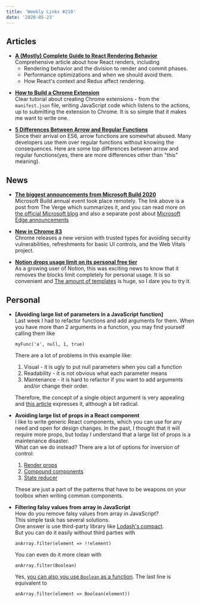 ```yaml
---
title: 'Weekly Links #210'
date: '2020-05-23'
---
```


## Articles

- **[A (Mostly) Complete Guide to React Rendering Behavior](https://blog.isquaredsoftware.com/2020/05/blogged-answers-a-mostly-complete-guide-to-react-rendering-behavior/)**  
  Comprehensive article about how React renders, including
  - Rendering behavior and the division to render and commit phases.
  - Performance optimizations and when we should avoid them.
  - How React's context and Redux affect rendering.

* **[How to Build a Chrome Extension](https://css-tricks.com/how-to-build-a-chrome-extension/)**  
  Clear tutorial about creating Chrome extensions - from the `manifest.json` file, writing JavaScript code which listens to the actions, up to submitting the extension to Chrome. It is so simple that it makes me want to write one.

- **[5 Differences Between Arrow and Regular Functions](https://dmitripavlutin.com/differences-between-arrow-and-regular-functions/)**  
  Since their arrival on ES6, arrow functions are somewhat abused. Many developers use them over regular functions without knowing the consequences. Here are some top differences between arrow and regular functions(yes, there are more differences other than "this" meaning).

## News

- **[The biggest announcements from Microsoft Build 2020](https://www.theverge.com/2020/5/20/21264363/microsoft-build-2020-top-news-annoucements-fluid-office-windows-reunion-edge)**  
  Microsoft Build annual event took place remotely. The link above is a post from The Verge which summarizes it, and you can read more on [the official Microsoft blog](https://www.microsoft.com/en-us/microsoft-365/blog/2020/05/19/microsoft-teams-fluid-framework-new-microsoft-365/) and also a separate post about [Microsoft Edge announcements](https://blogs.windows.com/msedgedev/2020/05/19/microsoft-edge-news-developers-build-2020/)

* **[New in Chrome 83](https://developers.google.com/web/updates/2020/05/nic83)**  
   Chrome releases a new version with trusted types for avoiding security vulnerabilities, refreshments for basic UI controls, and the Web Vitals project.

* **[Notion drops usage limit on its personal free tier](https://techcrunch.com/2020/05/19/notion-drops-usage-limit-on-its-its-personal-free-tier/)**  
   As a growing user of Notion, this was exciting news to know that it removes the blocks limit completely for personal usage. It is so convenient and [The amount of templates](https://www.notion.so/Notion-Template-Gallery-181e961aeb5c4ee6915307c0dfd5156d) is huge, so I dare you to try it.

## Personal

- **[Avoiding large list of parameters in a JavaScript function]**  
   Last week I had to refactor functions and add arguments for them. When you have more than 2 arguments in a function, you may find yourself calling them like

  ```
  myFunc('a', null, 1, true)
  ```

  There are a lot of problems in this example like:

  1. Visual - it is ugly to put null parameters when you call a function
  2. Readability - it is not obvious what each parameter means
  3. Maintenance - it is hard to refactor if you want to add arguments and/or change their order.

  Therefore, the concept of a single object argument is very appealing and [this article](https://levelup.gitconnected.com/always-pass-one-argument-to-your-javascript-function-4140d909937e) expresses it, although a bit radical.

- **Avoiding large list of props in a React component**  
  I like to write generic React components, which you can use for any need and open for design changes.
  In the past, I thought that it will require more props, but today I understand that a large list of props is a maintenance disaster.  
  What can we do instead? There are a lot of options for inversion of control:

  1. [Render props](https://reactjs.org/docs/render-props.html)
  2. [Compound components](https://www.youtube.com/watch?v=hEGg-3pIHlE)
  3. [State reducer](https://kentcdodds.com/blog/the-state-reducer-pattern-with-react-hooks)

  These are just a part of the patterns that have to be weapons on your toolbox when writing common components.

- **Filtering falsy values from array in JavaScript**  
  How do you remove falsy values from array in JavaScript?  
  This simple task has several solutions.  
  One answer is use third-party library like [Lodash's compact](https://lodash.com/docs/4.17.15#compact).  
  But you can do it easily without third parties with
  ```
  anArray.filter(element => !!element)
  ```
  You can even do it more clean with
  ```
  anArray.filter(Boolean)
  ```
  Yes, [you can also you use `Boolean` as a function](https://davidwalsh.name/array-boolean). The last line is equivalent to
  ```
  anArray.filter(element => Boolean(element))
  ```
